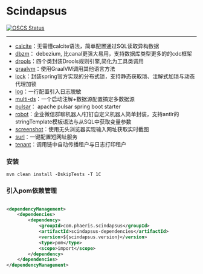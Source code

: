 # Scindapsus

[![OSCS Status](https://www.oscs1024.com/platform/badge/phaeris/scindapsus.git.svg?size=small)](https://www.murphysec.com/dr/AiSOYD4DrZnUzl4OvV)

------

- [calcite]：无需懂calcite语法，简单配置通过SQL读取异构数据
- [dbzm]： debezium, 比canal更强大易用，支持数据库类型更多的的cdc框架
- [drools]：四个类封装Drools规则引擎,简化为工具类调用
- [graalvm]：使用GraalVM调用其他语言方法
- [lock]：封装spring官方实现的分布式锁，支持静态获取琐、注解式加琐与动态代理加锁
- [log]：一行配置引入日志脱敏
- [multi-ds]：一个启动注解+数据源配置搞定多数据源
- [pulsar]： apache pulsar spring boot starter
- [robot]：企业微信群聊机器人/钉钉自定义机器人简单封装，支持antlr的stringTemplate模板语法与从SQL中获取变量参数
- [screenshot]：使用无头浏览器实现输入网址获取实时截图
- [surl]：一键配置短网址服务
- [tenant]：调用链中自动传播租户与日志打印租户

[calcite]:/calcite/README.md

[dbzm]:/dbzm/README.md

[drools]:/drools/README.md

[graalvm]:/graalvm/README.md

[lock]:/lock/README.md

[log]:/log/README.md

[multi-ds]:/multi-ds/README.md

[pulsar]:/pulsar/README.md

[robot]:/robot/README.md

[screenshot]:/screenshot/README.md

[surl]:/surl/README.md

[tenant]:/tenant/README.md

### 安装

`mvn clean install -DskipTests -T 1C`

### 引入pom依赖管理

```xml

<dependencyManagement>
    <dependencies>
        <dependency>
            <groupId>com.phaeris.scindapsus</groupId>
            <artifactId>scindapsus-dependencies</artifactId>
            <version>${scindapsus.version}</version>
            <type>pom</type>
            <scope>import</scope>
        </dependency>
    </dependencies>
</dependencyManagement>
```